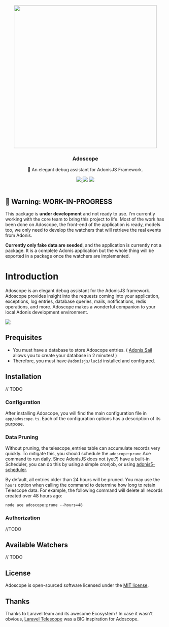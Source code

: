 <div align="center">
  <img src="https://i.imgur.com/UfEF0GR.png" width="450px" />  
  <br/>
  <h3>Adoscope</h3>
  <p>🔭 An elegant debug assistant for AdonisJS Framework.</p>
  <a href="https://www.npmjs.com/package/adoscope">
    <img src="https://img.shields.io/npm/v/adoscope.svg?style=for-the-badge&logo=npm" />
  </a>
  <img src="https://img.shields.io/npm/l/adoscope?color=blueviolet&style=for-the-badge" />
  <img src="https://img.shields.io/badge/Typescript-294E80.svg?style=for-the-badge&logo=typescript" />

  <br/>
  <br/>
</div>

## 🚧 Warning: WORK-IN-PROGRESS
This package is **under development** and not ready to use. I'm currently working with the core team to bring this project to life. Most of the work has been done on Adoscope, the front-end of the application is ready, models too, we only need to develop the watchers that will retrieve the real events from Adonis. 

**Currently only fake data are seeded**, and the application is currently not a package. It is a complete Adonis application but the whole thing will be exported in a package once the watchers are implemented.

# Introduction
Adoscope is an elegant debug assistant for the AdonisJS framework. Adoscope provides insight into the requests coming into your application, exceptions, log entries, database queries, mails, notifications, redis operations, and more. Adoscope makes a wonderful companion to your local Adonis development environment.

![](https://i.imgur.com/tfqgKQJ.png)

## Prequisites
- You must have a database to store Adoscope entries. ( [Adonis Sail](http://github.com/Julien-R44/adonis-sail) allows you to create your database in 2 minutes! )
- Therefore, you must have `@adonisjs/lucid` installed and configured.

## Installation
// TODO

### Configuration
After installing Adoscope, you will find the main configuration file in `app/adoscope.ts`. Each of the configuration options has a description of its purpose.

### Data Pruning
Without pruning, the telescope_entries table can accumulate records very quickly. To mitigate this, you should schedule the `adoscope:prune` Ace command to run daily. Since AdonisJS does not (yet?) have a built-in Scheduler, you can do this by using a simple cronjob, or using [adonis5-scheduler](https://github.com/reg2005/adonis5-scheduler).

By default, all entries older than 24 hours will be pruned. You may use the `hours` option when calling the command to determine how long to retain Telescope data. For example, the following command will delete all records created over 48 hours ago:
```
node ace adoscope:prune --hours=48
```

### Authorization
//TODO

## Available Watchers
// TODO

## License
Adoscope is open-sourced software licensed under the [MIT license](https://github.com/julien-r44/adoscope/LICENSE.md).

## Thanks
Thanks to Laravel team and its awesome Ecosystem ! In case it wasn't obvious, [Laravel Telescope](https://laravel.com/docs/8.x/telescope) was a BIG inspiration for Adoscope.
